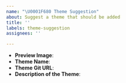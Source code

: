 ```yaml
---
name: "\U0001F680 Theme Suggestion"
about: Suggest a theme that should be added
title: ''
labels: theme-suggestion
assignees: ''

---
```


<!--
Thank you for suggesting a theme to make the FPM Repository better.
Please fill in as much of the template below as you're able.
-->

* **Preview Image**:
* **Theme Name**:
* **Theme Git URL**:
* **Description of the Theme**:
